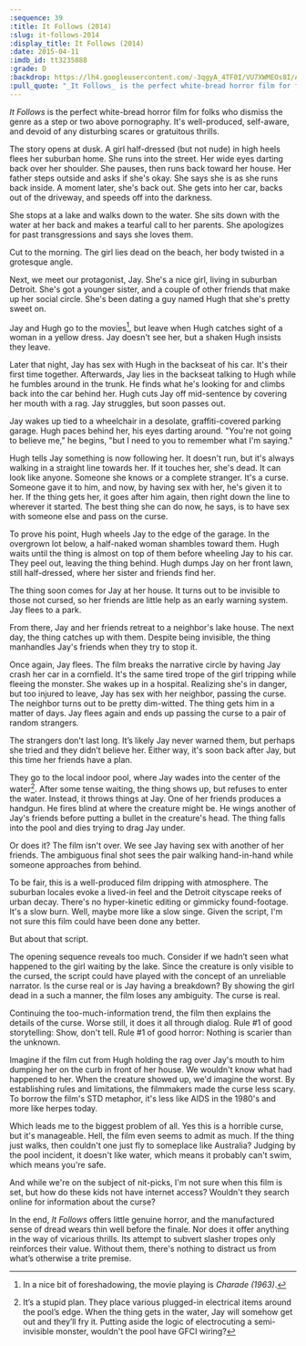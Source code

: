 ```yaml
---
:sequence: 39
:title: It Follows (2014)
:slug: it-follows-2014
:display_title: It Follows (2014)
:date: 2015-04-11
:imdb_id: tt3235888
:grade: D
:backdrop: https://lh4.googleusercontent.com/-3qgyA_4TF0I/VU7XWMEOs8I/AAAAAAAAChY/ix_9qvqspJY/w1000-rj/it-follows-2014.jpg
:pull_quote: "_It Follows_ is the perfect white-bread horror film for folks who dismiss the genre as a step or two above pornography."
---
```

_It Follows_ is the perfect white-bread horror film for folks who dismiss the genre as a step or two above pornography. It's well-produced, self-aware, and devoid of any disturbing scares or gratuitous thrills. 

The story opens at dusk. A girl half-dressed (but not nude) in high heels flees her suburban home. She runs into the street. Her wide eyes darting back over her shoulder. She pauses, then runs back toward her house. Her father steps outside and asks if she's okay. She says she is as she runs back inside. A moment later, she's back out. She gets into her car, backs out of the driveway, and speeds off into the darkness.

She stops at a lake and walks down to the water. She sits down with the water at her back and makes a tearful call to her parents. She apologizes for past transgressions and says she loves them.

Cut to the morning. The girl lies dead on the beach, her body twisted in a grotesque angle. 

Next, we meet our protagonist, Jay. She's a nice girl, living in suburban Detroit. She's got a younger sister, and a couple of other friends that make up her social circle. She's been dating a guy named Hugh that she's pretty sweet on. 

Jay and Hugh go to the movies[^1], but leave when Hugh catches sight of a woman in a yellow dress. Jay doesn't see her, but a shaken Hugh insists they leave.

Later that night, Jay has sex with Hugh in the backseat of his car. It's their first time together. Afterwards, Jay lies in the backseat talking to Hugh while he fumbles around in the trunk. He finds what he's looking for and climbs back into the car behind her. Hugh cuts Jay off mid-sentence by covering her mouth with a rag. Jay struggles, but soon passes out.

Jay wakes up tied to a wheelchair in a desolate, graffiti-covered parking garage. Hugh paces behind her, his eyes darting around. "You're not going to believe me," he begins, "but I need to you to remember what I'm saying."

Hugh tells Jay something is now following her. It doesn't run, but it's always walking in a straight line towards her. If it touches her, she's dead. It can look like anyone. Someone she knows or a complete stranger. It's a curse. Someone gave it to him, and now, by having sex with her, he's given it to her. If the thing gets her, it goes after him again, then right down the line to wherever it started. The best thing she can do now, he says, is to have sex with someone else and pass on the curse.

To prove his point, Hugh wheels Jay to the edge of the garage. In the overgrown lot below, a half-naked woman shambles toward them. Hugh waits until the thing is almost on top of them before wheeling Jay to his car. They peel out, leaving the thing behind. Hugh dumps Jay on her front lawn, still half-dressed, where her sister and friends find her.

The thing soon comes for Jay at her house. It turns out to be invisible to those not cursed, so her friends are little help as an early warning system. Jay flees to a park.

From there, Jay and her friends retreat to a neighbor's lake house. The next day, the thing catches up with them. Despite being invisible, the thing manhandles Jay's friends when they try to stop it. 

Once again, Jay flees. The film breaks the narrative circle by having Jay crash her car in a cornfield. It's the same tired trope of the girl tripping while fleeing the monster. She wakes up in a hospital. Realizing she's in danger, but too injured to leave, Jay has sex with her neighbor, passing the curse. The neighbor turns out to be pretty dim-witted. The thing gets him in a matter of days. Jay flees again and ends up passing the curse to a pair of random strangers.

The strangers don't last long. It’s likely Jay never warned them, but perhaps she tried and they didn’t believe her. Either way, it's soon back after Jay, but this time her friends have a plan. 

They go to the local indoor pool, where Jay wades into the center of the water[^2]. After some tense waiting, the thing shows up, but refuses to enter the water. Instead, it throws things at Jay. One of her friends produces a handgun. He fires blind at where the creature might be. He wings another of Jay's friends before putting a bullet in the creature's head. The thing falls into the pool and dies trying to drag Jay under.

Or does it? The film isn't over. We see Jay having sex with another of her friends. The ambiguous final shot sees the pair walking hand-in-hand while someone approaches from behind. 

To be fair, this is a well-produced film dripping with atmosphere. The suburban locales evoke a lived-in feel and the Detroit cityscape reeks of urban decay. There's no hyper-kinetic editing or gimmicky found-footage. It's a slow burn. Well, maybe more like a slow singe. Given the script, I'm not sure this film could have been done any better.

But about that script. 

The opening sequence reveals too much. Consider if we hadn’t seen what happened to the girl waiting by the lake.  Since the creature is only visible to the cursed, the script could have played with the concept of an unreliable narrator. Is the curse real or is Jay having a breakdown? By showing the girl dead in a such a manner, the film loses any ambiguity. The curse is real.

Continuing the too-much-information trend, the film then explains the details of the curse. Worse still, it does it all through dialog.  Rule #1 of good storytelling: Show, don't tell. Rule #1 of good horror: Nothing is scarier than the unknown. 

Imagine if the film cut from Hugh holding the rag over Jay's mouth to him dumping her on the curb in front of her house. We wouldn't know what had happened to her. When the creature showed up, we'd imagine the worst. By establishing rules and limitations, the filmmakers made the curse less scary. To borrow the film's STD metaphor, it's less like AIDS in the 1980's and more like herpes today. 

Which leads me to the biggest problem of all. Yes this is a horrible curse, but it's manageable. Hell, the film even seems to admit as much. If the thing just walks, then couldn't one just fly to someplace like Australia? Judging by the pool incident, it doesn't like water, which means it probably can't swim, which means you're safe. 

And while we're on the subject of nit-picks, I'm not sure when this film is set, but how do these kids not have internet access? Wouldn't they search online for information about the curse? 

In the end, _It Follows_ offers little genuine horror, and the manufactured sense of dread wears thin well before the finale. Nor does it offer anything in the way of vicarious thrills. Its attempt to subvert slasher tropes only reinforces their value. Without them, there's nothing to distract us from what’s otherwise a trite premise.

[^1]: In a nice bit of foreshadowing, the movie playing is _Charade (1963)_.

[^2]: It’s a stupid plan. They place various plugged-in electrical items around the pool’s edge. When the thing gets in the water, Jay will somehow get out and they’ll fry it. Putting aside the logic of electrocuting a semi-invisible monster, wouldn't the pool have GFCI wiring?
